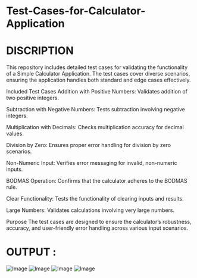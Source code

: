 # Test-Cases-for-Calculator-Application

# DISCRIPTION

This repository includes detailed test cases for validating the functionality of a Simple Calculator Application. The test cases cover diverse scenarios, ensuring the application handles both standard and edge cases effectively.

Included Test Cases
Addition with Positive Numbers: Validates addition of two positive integers.

Subtraction with Negative Numbers: Tests subtraction involving negative integers.

Multiplication with Decimals: Checks multiplication accuracy for decimal values.

Division by Zero: Ensures proper error handling for division by zero scenarios.

Non-Numeric Input: Verifies error messaging for invalid, non-numeric inputs.

BODMAS Operation: Confirms that the calculator adheres to the BODMAS rule.

Clear Functionality: Tests the functionality of clearing inputs and results.

Large Numbers: Validates calculations involving very large numbers.

Purpose
The test cases are designed to ensure the calculator’s robustness, accuracy, and user-friendly error handling across various input scenarios.

# OUTPUT : 

![Image](https://github.com/user-attachments/assets/5bb157be-24eb-494a-91bd-984b9196e7d0)
![Image](https://github.com/user-attachments/assets/6deb21c0-50bc-49b7-b1c8-21d3be8f2113)
![Image](https://github.com/user-attachments/assets/6b9e4a6a-6af9-430b-8ed6-dab12caeba50)
![Image](https://github.com/user-attachments/assets/3a962102-03e8-422f-a9ae-609250db48e2)

